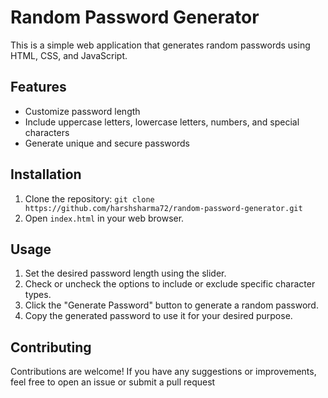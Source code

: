 # Random Password Generator

This is a simple web application that generates random passwords using HTML, CSS, and JavaScript.

## Features

- Customize password length
- Include uppercase letters, lowercase letters, numbers, and special characters
- Generate unique and secure passwords

## Installation

1. Clone the repository: `git clone https://github.com/harshsharma72/random-password-generator.git`
2. Open `index.html` in your web browser.

## Usage

1. Set the desired password length using the slider.
2. Check or uncheck the options to include or exclude specific character types.
3. Click the "Generate Password" button to generate a random password.
4. Copy the generated password to use it for your desired purpose.

## Contributing

Contributions are welcome! If you have any suggestions or improvements, feel free to open an issue or submit a pull request